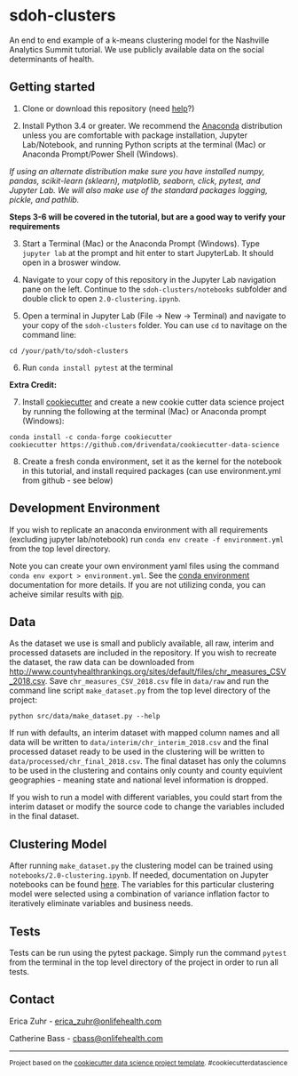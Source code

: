 sdoh-clusters
==============================

An end to end example of a k-means clustering model for the Nashville Analytics Summit tutorial. We use publicly available data on the social determinants of health.


## Getting started
1. Clone or download this repository (need [help](https://help.github.com/en/articles/cloning-a-repository)?)

2. Install Python 3.4 or greater. We recommend the [Anaconda](https://www.anaconda.com/distribution/) distribution unless you are comfortable with package installation, Jupyter Lab/Notebook, and running Python scripts at the terminal (Mac) or Anaconda Prompt/Power Shell (Windows).

*If using an alternate distribution make sure you have installed numpy, pandas, scikit-learn (sklearn), matplotlib, seaborn, click, pytest, and Jupyter Lab. We will also make use of the standard packages logging, pickle, and pathlib.*

**Steps 3-6 will be covered in the tutorial, but are a good way to verify your requirements**

3. Start a Terminal (Mac) or the Anaconda Prompt (Windows). Type `jupyter lab` at the prompt and hit enter to start JupyterLab. It should open in a broswer window.

4. Navigate to your copy of this repository in the Jupyter Lab navigation pane on the left. Continue to the `sdoh-clusters/notebooks` subfolder and double click to open `2.0-clustering.ipynb`.

5. Open a terminal in Jupyter Lab (File -> New -> Terminal) and navigate to your copy of the `sdoh-clusters` folder. You can use `cd` to navitage on the command line:

```
cd /your/path/to/sdoh-clusters
```

6. Run `conda install pytest` at the terminal



**Extra Credit:**


7. Install [cookiecutter](https://cookiecutter.readthedocs.io/en/latest/installation.html#install-cookiecutter) and create a new cookie cutter data science project by running the following at the terminal (Mac) or Anaconda prompt (Windows):

```
conda install -c conda-forge cookiecutter
cookiecutter https://github.com/drivendata/cookiecutter-data-science
```

8. Create a fresh conda environment, set it as the kernel for the notebook in this tutorial, and install required packages (can use environment.yml from github - see below)





## Development Environment
If you wish to replicate an anaconda environment with all requirements (excluding jupyter lab/notebook) run
`conda env create -f environment.yml` from the top level directory.

Note you can create your own environment yaml files using the command `conda env export > environment.yml`.
See the [conda environment](https://docs.conda.io/projects/conda/en/latest/user-guide/tasks/manage-environments.html) documentation for more details. If you are not utilizing conda, you can acheive similar results with [pip](https://pip.pypa.io/en/stable/user_guide/#requirements-files).

## Data
As the dataset we use is small and publicly available, all raw, interim and processed datasets are included in the repository. If you wish to recreate the dataset, the raw data can be downloaded from http://www.countyhealthrankings.org/sites/default/files/chr_measures_CSV_2018.csv. Save `chr_measures_CSV_2018.csv` file in `data/raw` and run the command line script `make_dataset.py` from the top level directory of the project:

`python src/data/make_dataset.py --help`

If run with defaults, an interim dataset with mapped column names and all data will be written to `data/interim/chr_interim_2018.csv` and the final processed dataset ready to be used in the clustering will be written to `data/processed/chr_final_2018.csv`. The final dataset has only the columns to be used in the clustering and contains only county and county equivlent geographies - meaning state and national level information is dropped.

If you wish to run a model with different variables, you could start from the interim dataset or modify the source code to change the variables included in the final dataset.

## Clustering Model
After running `make_dataset.py` the clustering model can be trained using `notebooks/2.0-clustering.ipynb`. If needed, documentation on Jupyter notebooks can be found [here](https://jupyter.org/). The variables for this particular clustering model were selected using a combination of variance inflation factor to iteratively eliminate variables and business needs.

## Tests
Tests can be run using the pytest package. Simply run the command `pytest` from the terminal in the top level directory of the project in order to run all tests.

## Contact
Erica Zuhr - erica_zuhr@onlifehealth.com

Catherine Bass - cbass@onlifehealth.com


--------

<p><small>Project based on the <a target="_blank" href="https://drivendata.github.io/cookiecutter-data-science/">cookiecutter data science project template</a>. #cookiecutterdatascience</small></p>
